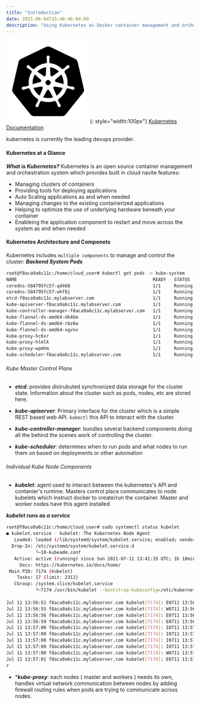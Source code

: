 ```yaml
---
title: "Introduction"
date: 2021-06-04T15:48:46-04:00
description: "Using Kubernetes as Docker container management and orchestration."
---
```


![kubernetes](../../assets/images/kubernetes.png "kubernetes"){: style="width:100px"} [Kubernetes Documentation](/devops/kubernetes/intro)

kubernetes is currently the leading devops provider. 

#### Kubernetes at a Glance
***What is Kubernetes?***
Kubernetes is an open source container management and orchestration system which provides built in cloud navite features:
* Managing clusters of containers
* Providing tools for deploying applications
* Auto Scaling applications as and when needed
* Managing changes to the existing containerized applications
* Helping to optimize the use of underlying hardware beneath your container
* Enableing the application component to restart and move across the system as and when needed

#### Kubernetes Architecture and Componets
Kubernetes includes ```multiple components``` to manage and control the cluster:
***Backend System Pods***
```bash
root@f8aca9a6c11c:/home/cloud_user# kubectl get pods -n kube-system
NAME                                                   READY   STATUS    RESTARTS   AGE
coredns-584795fc57-qd468                               1/1     Running   0          25m
coredns-584795fc57-whf8j                               1/1     Running   0          25m
etcd-f8aca9a6c11c.mylabserver.com                      1/1     Running   0          25m
kube-apiserver-f8aca9a6c11c.mylabserver.com            1/1     Running   0          25m
kube-controller-manager-f8aca9a6c11c.mylabserver.com   1/1     Running   0          24m
kube-flannel-ds-amd64-dk4bm                            1/1     Running   0          10m
kube-flannel-ds-amd64-rbz6w                            1/1     Running   0          10m
kube-flannel-ds-amd64-xgvnv                            1/1     Running   0          10m
kube-proxy-hc6xr                                       1/1     Running   0          19m
kube-proxy-hlmlk                                       1/1     Running   0          25m
kube-proxy-wpmhm                                       1/1     Running   0          20m
kube-scheduler-f8aca9a6c11c.mylabserver.com            1/1     Running   0          25m
```

###### Kube Master Control Plane
* ***etcd***: provides distrubuted synchronized data storage for the cluster state. Information about the cluster such as pods, nodes, etc are stored here.

* ***kube-apiserver***: Primary interface for the cluster which is a simple REST based web API. ```kubectl``` this API to interact with the cluster.

* ***kube-controller-manager***: bundles several backend components doing all the behind the scenes work of controlling the cluster.

* ***kube-scheduler***: determines when to run pods and what nodes to run them on based on deployments or other automation

###### Individual Kube Node Components
* ***kubelet***: agent used to interact between the kubernetes's API and contanier's runtime. Masters control place communicates to node kubelets which instruct docker to create/run the container. Master and worker nodes have this agent installed

***kubelet runs as a service***
```bash
root@f8aca9a6c11c:/home/cloud_user# sudo systemctl status kubelet
● kubelet.service - kubelet: The Kubernetes Node Agent
   Loaded: loaded (/lib/systemd/system/kubelet.service; enabled; vendor preset: enabled)
  Drop-In: /etc/systemd/system/kubelet.service.d
           └─10-kubeadm.conf
   Active: active (running) since Sun 2021-07-11 13:41:35 UTC; 1h 18min ago
     Docs: https://kubernetes.io/docs/home/
 Main PID: 7174 (kubelet)
    Tasks: 17 (limit: 2312)
   CGroup: /system.slice/kubelet.service
           └─7174 /usr/bin/kubelet --bootstrap-kubeconfig=/etc/kubernetes/bootstrap-kubelet.conf --kubeconfig=/etc/kubernetes/kubelet.conf --config=/var/lib/kubelet/conf

Jul 11 13:56:51 f8aca9a6c11c.mylabserver.com kubelet[7174]: E0711 13:56:51.107949    7174 kubelet.go:2170] Container runtime network not ready: NetworkReady=false reason
Jul 11 13:56:55 f8aca9a6c11c.mylabserver.com kubelet[7174]: W0711 13:56:55.713797    7174 cni.go:213] Unable to update cni config: No networks found in /etc/cni/net.d
Jul 11 13:56:56 f8aca9a6c11c.mylabserver.com kubelet[7174]: E0711 13:56:56.109215    7174 kubelet.go:2170] Container runtime network not ready: NetworkReady=false reason
Jul 11 13:56:59 f8aca9a6c11c.mylabserver.com kubelet[7174]: E0711 13:56:59.901445    7174 reflector.go:126] object-"kube-system"/"flannel-token-sxgpr": Failed to list *v
Jul 11 13:57:00 f8aca9a6c11c.mylabserver.com kubelet[7174]: I0711 13:57:00.049225    7174 reconciler.go:207] operationExecutor.VerifyControllerAttachedVolume started for
Jul 11 13:57:00 f8aca9a6c11c.mylabserver.com kubelet[7174]: I0711 13:57:00.052181    7174 reconciler.go:207] operationExecutor.VerifyControllerAttachedVolume started for
Jul 11 13:57:00 f8aca9a6c11c.mylabserver.com kubelet[7174]: I0711 13:57:00.052995    7174 reconciler.go:207] operationExecutor.VerifyControllerAttachedVolume started for
Jul 11 13:57:00 f8aca9a6c11c.mylabserver.com kubelet[7174]: I0711 13:57:00.058499    7174 reconciler.go:207] operationExecutor.VerifyControllerAttachedVolume started for
Jul 11 13:57:00 f8aca9a6c11c.mylabserver.com kubelet[7174]: W0711 13:57:00.714022    7174 cni.go:213] Unable to update cni config: No networks found in /etc/cni/net.d
Jul 11 13:57:01 f8aca9a6c11c.mylabserver.com kubelet[7174]: E0711 13:57:01.110293    7174 kubelet.go:2170] Container runtime network not ready: NetworkReady=false reason
r
```
*  ****kube-proxy***: each nodes ( master and workers ) needs its own, handles virtual network communication between nodes by adding firewall routing rules when pods are trying to communicate across nodes.


